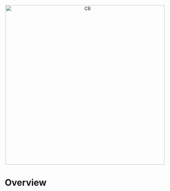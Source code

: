 <p align="center">
<img width="500" alt="CB" src="https://github.com/user-attachments/assets/e56960bb-f450-4715-a928-88417591c623">
</p>

# Overview
